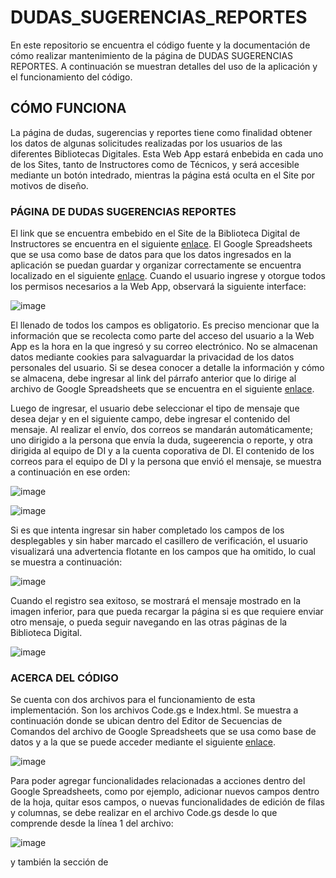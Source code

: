 # DUDAS_SUGERENCIAS_REPORTES

En este repositorio se encuentra el código fuente y la documentación de cómo realizar mantenimiento de la página de DUDAS SUGERENCIAS REPORTES. A continuación se muestran detalles del uso de la aplicación y el funcionamiento del código.

## CÓMO FUNCIONA

La página de dudas, sugerencias y reportes tiene como finalidad obtener los datos de algunas solicitudes realizadas por los usuarios de las diferentes Bibliotecas Digitales. Esta Web App estará enbebida en cada uno de los Sites, tanto de Instructores como de Técnicos, y será accesible mediante un botón intedrado, mientras la página está oculta en el Site por motivos de diseño.

### PÁGINA DE DUDAS SUGERENCIAS REPORTES

El link que se encuentra embebido en el Site de la Biblioteca Digital de Instructores se encuentra en el siguiente [enlace](https://script.google.com/a/macros/ferreyros.com.pe/s/AKfycbxMKr4WjgWMTvkCArBgiN7y-BYd6-sGvJhnY5xKrGvXj3RT4k3N5PR7wm0vPtWPm7JZ0g/exec). El Google Spreadsheets que se usa como base de datos para que los datos ingresados en la aplicación se puedan guardar y organizar correctamente se encuentra localizado en el siguiente [enlace](https://docs.google.com/spreadsheets/d/1H-iEnlv7Eh_k9Gmfa--rzfIsmyDwf0DDY0ytam8hCKo/edit#gid=0). Cuando el usuario ingrese y otorgue todos los permisos necesarios a la Web App, observará la siguiente interface:

![image](https://github.com/DISENOINSTRUCCIONALFSAA/DUDAS_SUGERENCIAS_REPORTES/assets/144281326/329fe805-8265-40b3-8d10-7c2f646c1756)

El llenado de todos los campos es obligatorio. Es preciso mencionar que la información que se recolecta como parte del acceso del usuario a la Web App es la hora en la que ingresó y su correo electrónico. No se almacenan datos mediante cookies para salvaguardar la privacidad de los datos personales del usuario. Si se desea conocer a detalle la información y cómo se almacena, debe ingresar al link del párrafo anterior que lo dirige al archivo de Google Spreadsheets que se encuentra en el siguiente [enlace](https://docs.google.com/spreadsheets/d/1H-iEnlv7Eh_k9Gmfa--rzfIsmyDwf0DDY0ytam8hCKo/edit#gid=0). 

Luego de ingresar, el usuario debe seleccionar el tipo de mensaje que desea dejar y en el siguiente campo, debe ingresar el contenido del mensaje. Al realizar el envío, dos correos se mandarán automáticamente; uno dirigido a la persona que envía la duda, sugeerencia o reporte, y otra dirigida al equipo de DI y a la cuenta coporativa de DI. El contenido de los correos para el equipo de DI y la persona que envió el mensaje, se muestra a continuación en ese orden:

![image](https://github.com/DISENOINSTRUCCIONALFSAA/DUDAS_SUGERENCIAS_REPORTES/assets/144281326/d4da5781-2392-4d0b-80fc-ef1495fbef37)

![image](https://github.com/DISENOINSTRUCCIONALFSAA/DUDAS_SUGERENCIAS_REPORTES/assets/144281326/4d2765d9-9449-4ee7-b654-e960a4bdaef2)

Si es que intenta ingresar sin haber completado los campos de los desplegables y sin haber marcado el casillero de verificación, el usuario visualizará una advertencia flotante en los campos que ha omitido, lo cual se muestra a continuación:

![image](https://github.com/DISENOINSTRUCCIONALFSAA/DUDAS_SUGERENCIAS_REPORTES/assets/144281326/e90ff1d4-7f09-4963-a1e5-0694fc73ff18)

Cuando el registro sea exitoso, se mostrará el mensaje mostrado en la imagen inferior, para que pueda recargar la página si es que requiere enviar otro mensaje, o pueda seguir navegando en las otras páginas de la Biblioteca Digital.

![image](https://github.com/DISENOINSTRUCCIONALFSAA/DUDAS_SUGERENCIAS_REPORTES/assets/144281326/95b8e25f-f4b3-4e13-84f3-32792af1b568)

### ACERCA DEL CÓDIGO

Se cuenta con dos archivos para el funcionamiento de esta implementación. Son los archivos Code.gs e Index.html. Se muestra a continuación donde se ubican dentro del Editor de Secuencias de Comandos del archivo de Google Spreadsheets que se usa como base de datos y a la que se puede acceder mediante el siguiente [enlace](https://docs.google.com/spreadsheets/d/1H-iEnlv7Eh_k9Gmfa--rzfIsmyDwf0DDY0ytam8hCKo/edit#gid=0).

![image](https://github.com/DISENOINSTRUCCIONALFSAA/DUDAS_SUGERENCIAS_REPORTES/assets/144281326/6fce6ecf-8a6a-4962-9e5e-32dec4623f80)

Para poder agregar funcionalidades relacionadas a acciones dentro del Google Spreadsheets, como por ejemplo, adicionar nuevos campos dentro de la hoja, quitar esos campos, o nuevas funcionalidades de edición de filas y columnas, se debe realizar en el archivo Code.gs desde lo que comprende desde la línea 1 del archivo:

![image](https://github.com/DISENOINSTRUCCIONALFSAA/DUDAS_SUGERENCIAS_REPORTES/assets/144281326/2d45027f-9ade-4031-ae1b-c2957813002f)

y también la sección de <script> en el archivo Index.html, que contiene los comandos de JavaScript para la WebApp, lo que comprende desde la línea 102 hasta la línea 125.

![image](https://github.com/DISENOINSTRUCCIONALFSAA/DUDAS_SUGERENCIAS_REPORTES/assets/144281326/63ca43fa-5a09-41fb-8929-b08b6b6a53a5)

Por otro lado, si es que se desea modificar el diseño o el formato de la Web App, se pueden cambiar las secciones de CSS y HTML del archivo de Index.html, que se encuentran en las líneas que no contienen la sección de <script> mencionada anteriormente. Ambas secciones se encuentran codificadas en <head> y <body> como se muestra a continuación:

![image](https://github.com/DISENOINSTRUCCIONALFSAA/DUDAS_SUGERENCIAS_REPORTES/assets/144281326/3344bb7a-8a5d-42cf-89d5-42e1f3bb8a51)


![image](https://github.com/DISENOINSTRUCCIONALFSAA/DUDAS_SUGERENCIAS_REPORTES/assets/144281326/03eddb58-1813-4e78-8ef2-6aa6756a244d)

Finalmente, se hace mención a los diferentes <em>source</em> que se usan para poder mejorar la presentación y garantizar el funcionamiento de la Web App. Estos se encuentran en la parte superior e inferior del código. El <em>source</em> de Bootstrap que se usa para el diseño, se incluye mendiante el uso de <link> y al final mediante <script src>; mientras que ajax para JavaScript se encuentra referenciado al final mediante <script src>.

![image](https://github.com/DISENOINSTRUCCIONALFSAA/DUDAS_SUGERENCIAS_REPORTES/assets/144281326/8f657de8-aa74-40f8-aacf-793556d63c4b)

![image](https://github.com/DISENOINSTRUCCIONALFSAA/DUDAS_SUGERENCIAS_REPORTES/assets/144281326/4ad889e4-f459-44eb-9fe0-fede12de0c7b)
